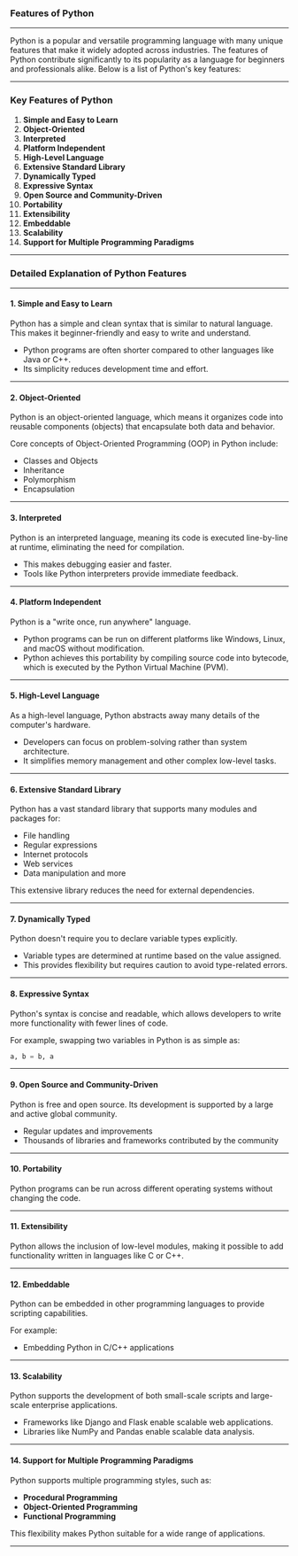 ### Features of Python  
---  

Python is a popular and versatile programming language with many unique features that make it widely adopted across industries. The features of Python contribute significantly to its popularity as a language for beginners and professionals alike. Below is a list of Python's key features:

---

### **Key Features of Python**  

1. **Simple and Easy to Learn**  
2. **Object-Oriented**  
3. **Interpreted**  
4. **Platform Independent**  
5. **High-Level Language**  
6. **Extensive Standard Library**  
7. **Dynamically Typed**  
8. **Expressive Syntax**  
9. **Open Source and Community-Driven**  
10. **Portability**  
11. **Extensibility**  
12. **Embeddable**  
13. **Scalability**  
14. **Support for Multiple Programming Paradigms**  

---

### **Detailed Explanation of Python Features**  

---

#### **1. Simple and Easy to Learn**  
Python has a simple and clean syntax that is similar to natural language. This makes it beginner-friendly and easy to write and understand.  

- Python programs are often shorter compared to other languages like Java or C++.  
- Its simplicity reduces development time and effort.  

---

#### **2. Object-Oriented**  
Python is an object-oriented language, which means it organizes code into reusable components (objects) that encapsulate both data and behavior.  

Core concepts of Object-Oriented Programming (OOP) in Python include:  
- Classes and Objects  
- Inheritance  
- Polymorphism  
- Encapsulation  

---

#### **3. Interpreted**  
Python is an interpreted language, meaning its code is executed line-by-line at runtime, eliminating the need for compilation.  

- This makes debugging easier and faster.  
- Tools like Python interpreters provide immediate feedback.  

---

#### **4. Platform Independent**  
Python is a "write once, run anywhere" language.  
- Python programs can be run on different platforms like Windows, Linux, and macOS without modification.  
- Python achieves this portability by compiling source code into bytecode, which is executed by the Python Virtual Machine (PVM).  

---

#### **5. High-Level Language**  
As a high-level language, Python abstracts away many details of the computer's hardware.  

- Developers can focus on problem-solving rather than system architecture.  
- It simplifies memory management and other complex low-level tasks.  

---

#### **6. Extensive Standard Library**  
Python has a vast standard library that supports many modules and packages for:  
- File handling  
- Regular expressions  
- Internet protocols  
- Web services  
- Data manipulation and more  

This extensive library reduces the need for external dependencies.  

---

#### **7. Dynamically Typed**  
Python doesn't require you to declare variable types explicitly.  

- Variable types are determined at runtime based on the value assigned.  
- This provides flexibility but requires caution to avoid type-related errors.  

---

#### **8. Expressive Syntax**  
Python's syntax is concise and readable, which allows developers to write more functionality with fewer lines of code.  

For example, swapping two variables in Python is as simple as:  
```python
a, b = b, a
```  

---

#### **9. Open Source and Community-Driven**  
Python is free and open source. Its development is supported by a large and active global community.  

- Regular updates and improvements  
- Thousands of libraries and frameworks contributed by the community  

---

#### **10. Portability**  
Python programs can be run across different operating systems without changing the code.  

---

#### **11. Extensibility**  
Python allows the inclusion of low-level modules, making it possible to add functionality written in languages like C or C++.  

---

#### **12. Embeddable**  
Python can be embedded in other programming languages to provide scripting capabilities.  

For example:  
- Embedding Python in C/C++ applications  

---

#### **13. Scalability**  
Python supports the development of both small-scale scripts and large-scale enterprise applications.  

- Frameworks like Django and Flask enable scalable web applications.  
- Libraries like NumPy and Pandas enable scalable data analysis.  

---

#### **14. Support for Multiple Programming Paradigms**  
Python supports multiple programming styles, such as:  
- **Procedural Programming**  
- **Object-Oriented Programming**  
- **Functional Programming**  

This flexibility makes Python suitable for a wide range of applications.  

---